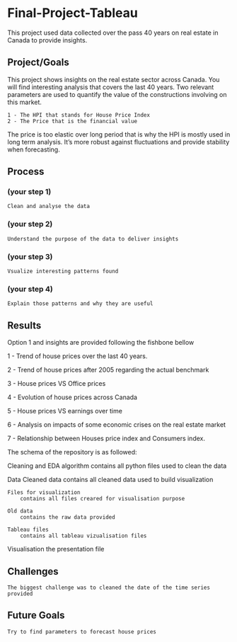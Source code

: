 # Final-Project-Tableau

This project used data collected over the pass 40 years on real estate in Canada to provide insights.

## Project/Goals

This project shows insights on the real estate sector across Canada. You will find interesting analysis that covers the last 40 years.  Two relevant parameters are used to quantify the value of the constructions involving on this market. 
	
    1 - The HPI that stands for House Price Index
	2 - The Price that is the financial value
	
The price is too elastic over long period that is why the HPI is mostly used in long term analysis.  It’s more robust against fluctuations and provide stability when forecasting.

## Process

### (your step 1)
    Clean and analyse the data
### (your step 2)
    Understand the purpose of the data to deliver insights
### (your step 3)
    Vsualize interesting patterns found
### (your step 4)
    Explain those patterns and why they are useful

## Results

Option 1 and insights are provided following the fishbone bellow

1 - Trend of house prices over the last 40 years.

2 - Trend of house prices after 2005 regarding the actual benchmark

3 - House prices VS Office prices

4 - Evolution of house prices across Canada

5 - House prices VS earnings over time

6 - Analysis on impacts of some economic crises on the real estate market

7 - Relationship between Houses price index and Consumers index. 

The schema of the repository is as followed:

Cleaning and EDA algorithm 
    contains all python files used to clean the data

Data
    Cleaned data
        contains all cleaned data used to build visualization
    
    Files for visualization
        contains all files creared for visualisation purpose

    Old data
        contains the raw data provided 

    Tableau files
        contains all tableau vizualisation files

Visualisation
    the presentation file

## Challenges 
    The biggest challenge was to cleaned the date of the time series provided

## Future Goals
    Try to find parameters to forecast house prices
